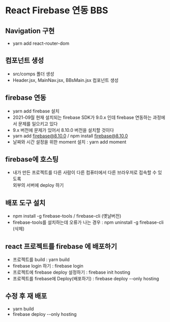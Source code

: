# React Firebase 연동 BBS

## Navigation 구현

- yarn add react-router-dom

## 컴포넌트 생성

- src/comps 폴더 생성
- Header.jsx, MainNav.jsx, BBsMain.jsx 컴포넌트 생성

## firebase 연동

- yarn add firebase 설치
- 2021-09월 현재 설치되는 firebase SDK가 9.0.x 인데 firebase 연동하는 과정에서 문제를 일으키고 있다
- 9.x 버전에 문제가 있어서 8.10.0 버전을 설치할 것이다
- yarn add firebase@8.10.0 / npm install firebase@8.10.0
- 날짜와 시간 설정을 위한 moment 설치 : yarn add moment

## firebase에 호스팅

- 내가 만든 프로젝트를 다른 사람이 다른 컴퓨터에서 다른 브라우저로 접속할 수 있도록  
  외부의 서버에 deploy 하기

## 배포 도구 설치

- npm install -g firebase-tools / firebase-cli (옛날버전)
- firebase-tools를 설치하는데 오류가 나는 경우 : npm uninstall -g firebase-cli (삭제)

## react 프로젝트를 firebase 에 배포하기

- 프로젝트를 build : yarn build
- firebase login 하기 : firebase login
- 프로젝트에 firebase deploy 설정하기 : firebase init hosting
- 프로젝트를 firebase에 Deploy(배포하기)
  : firebase deploy --only hosting

## 수정 후 재 배포

- yarn build
- firebase deploy --only hosting
